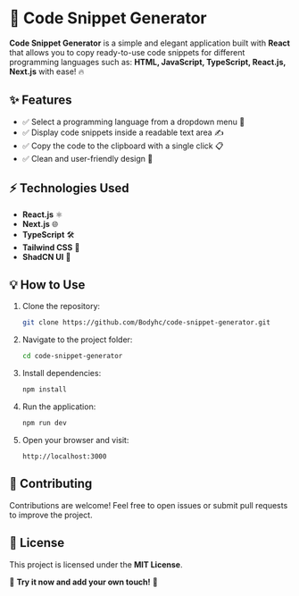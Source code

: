 # 🚀 Code Snippet Generator

**Code Snippet Generator** is a simple and elegant application built with **React** that allows you to copy ready-to-use code snippets for different programming languages such as:
**HTML, JavaScript, TypeScript, React.js, Next.js** with ease! 🔥

## ✨ Features
- ✅ Select a programming language from a dropdown menu 📜
- ✅ Display code snippets inside a readable text area ✍️
- ✅ Copy the code to the clipboard with a single click 📋
- ✅ Clean and user-friendly design 🚀

## ⚡ Technologies Used
- **React.js** ⚛️
- **Next.js** 🌐
- **TypeScript** 🛠️
- **Tailwind CSS** 🎨
- **ShadCN UI** 🌟

## 💡 How to Use
1. Clone the repository:
   ```sh
   git clone https://github.com/Bodyhc/code-snippet-generator.git
   ```
2. Navigate to the project folder:
   ```sh
   cd code-snippet-generator
   ```
3. Install dependencies:
   ```sh
   npm install
   ```
4. Run the application:
   ```sh
   npm run dev
   ```
5. Open your browser and visit:
   ```
   http://localhost:3000
   ```

## 🤝 Contributing
Contributions are welcome! Feel free to open issues or submit pull requests to improve the project.

## 📜 License
This project is licensed under the **MIT License**.

🔗 **Try it now and add your own touch!** 🚀
